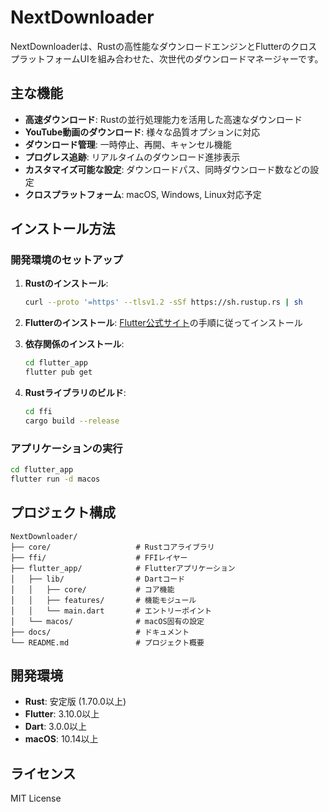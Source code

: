 # NextDownloader

NextDownloaderは、Rustの高性能なダウンロードエンジンとFlutterのクロスプラットフォームUIを組み合わせた、次世代のダウンロードマネージャーです。

## 主な機能

- **高速ダウンロード**: Rustの並行処理能力を活用した高速なダウンロード
- **YouTube動画のダウンロード**: 様々な品質オプションに対応
- **ダウンロード管理**: 一時停止、再開、キャンセル機能
- **プログレス追跡**: リアルタイムのダウンロード進捗表示
- **カスタマイズ可能な設定**: ダウンロードパス、同時ダウンロード数などの設定
- **クロスプラットフォーム**: macOS, Windows, Linux対応予定

## インストール方法

### 開発環境のセットアップ

1. **Rustのインストール**:
   ```bash
   curl --proto '=https' --tlsv1.2 -sSf https://sh.rustup.rs | sh
   ```

2. **Flutterのインストール**:
   [Flutter公式サイト](https://flutter.dev/docs/get-started/install)の手順に従ってインストール

3. **依存関係のインストール**:
   ```bash
   cd flutter_app
   flutter pub get
   ```

4. **Rustライブラリのビルド**:
   ```bash
   cd ffi
   cargo build --release
   ```

### アプリケーションの実行

```bash
cd flutter_app
flutter run -d macos
```

## プロジェクト構成

```
NextDownloader/
├── core/                   # Rustコアライブラリ
├── ffi/                    # FFIレイヤー
├── flutter_app/            # Flutterアプリケーション
│   ├── lib/                # Dartコード
│   │   ├── core/           # コア機能
│   │   ├── features/       # 機能モジュール
│   │   └── main.dart       # エントリーポイント
│   └── macos/              # macOS固有の設定
├── docs/                   # ドキュメント
└── README.md               # プロジェクト概要
```

## 開発環境

- **Rust**: 安定版 (1.70.0以上)
- **Flutter**: 3.10.0以上
- **Dart**: 3.0.0以上
- **macOS**: 10.14以上

## ライセンス

MIT License